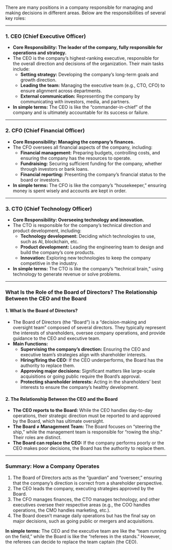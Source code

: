 
There are many positions in a company responsible for managing and making decisions in different areas. Below are the responsibilities of several key roles:

---

### **1. CEO (Chief Executive Officer)**

- **Core Responsibility: The leader of the company, fully responsible for operations and strategy.**
- The CEO is the company’s highest-ranking executive, responsible for the overall direction and decisions of the organization. Their main tasks include:
    - **Setting strategy:** Developing the company’s long-term goals and growth direction.
    - **Leading the team:** Managing the executive team (e.g., CTO, CFO) to ensure alignment across departments.
    - **External communication:** Representing the company by communicating with investors, media, and partners.
- **In simple terms:** The CEO is like the “commander-in-chief” of the company and is ultimately accountable for its success or failure.

---

### **2. CFO (Chief Financial Officer)**

- **Core Responsibility: Managing the company’s finances.**
- The CFO oversees all financial aspects of the company, including:
    - **Financial management:** Preparing budgets, controlling costs, and ensuring the company has the resources to operate.
    - **Fundraising:** Securing sufficient funding for the company, whether through investors or bank loans.
    - **Financial reporting:** Presenting the company’s financial status to the board or investors.
- **In simple terms:** The CFO is like the company’s “housekeeper,” ensuring money is spent wisely and accounts are kept in order.

---

### **3. CTO (Chief Technology Officer)**

- **Core Responsibility: Overseeing technology and innovation.**
- The CTO is responsible for the company’s technical direction and product development, including:
    - **Technology development:** Deciding which technologies to use, such as AI, blockchain, etc.
    - **Product development:** Leading the engineering team to design and build the company’s core products.
    - **Innovation:** Exploring new technologies to keep the company competitive in the industry.
- **In simple terms:** The CTO is like the company’s “technical brain,” using technology to generate revenue or solve problems.

---

### **What Is the Role of the Board of Directors? The Relationship Between the CEO and the Board**

#### **1. What Is the Board of Directors?**

- The Board of Directors (the “Board”) is a “decision-making and oversight team” composed of several directors. They typically represent the interests of shareholders, oversee company operations, and provide guidance to the CEO and executive team.
- **Main Functions:**
    - **Supervising the company’s direction:** Ensuring the CEO and executive team’s strategies align with shareholder interests.
    - **Hiring/firing the CEO:** If the CEO underperforms, the Board has the authority to replace them.
    - **Approving major decisions:** Significant matters like large-scale acquisitions or going public require the Board’s approval.
    - **Protecting shareholder interests:** Acting in the shareholders’ best interests to ensure the company’s healthy development.

#### **2. The Relationship Between the CEO and the Board**

- **The CEO reports to the Board:** While the CEO handles day-to-day operations, their strategic direction must be reported to and approved by the Board, which has ultimate oversight.
- **The Board ≠ Management Team:** The Board focuses on “steering the ship,” while the management team is responsible for “rowing the ship.” Their roles are distinct.
- **The Board can replace the CEO:** If the company performs poorly or the CEO makes poor decisions, the Board has the authority to replace them.

---

### **Summary: How a Company Operates**

1. The Board of Directors acts as the “guardian” and “overseer,” ensuring that the company’s direction is correct from a shareholder perspective.
2. The CEO leads the company, executing strategies approved by the Board.
3. The CFO manages finances, the CTO manages technology, and other executives oversee their respective areas (e.g., the COO handles operations, the CMO handles marketing, etc.).
4. The Board doesn’t manage daily operations but has the final say on major decisions, such as going public or mergers and acquisitions.

**In simple terms:** The CEO and the executive team are like the “team running on the field,” while the Board is like the “referees in the stands.” However, the referees can decide to replace the team captain (the CEO).
